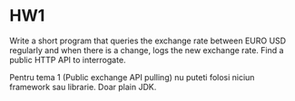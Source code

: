 # HW1

Write a short program that queries the exchange rate between EURO USD regularly and when there is a change, logs the new exchange rate. Find a public HTTP API to interrogate.

Pentru tema 1 (Public exchange API pulling) nu puteti folosi niciun framework sau librarie. Doar plain JDK.